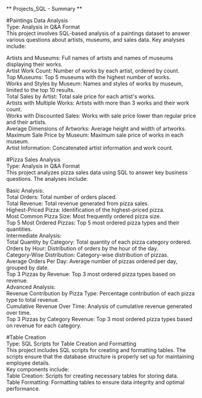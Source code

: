 ** Projects_SQL - Summary **  

#Paintings Data Analysis  
Type: Analysis in Q&A Format  
This project involves SQL-based analysis of a paintings dataset to answer various questions about artists, museums, and sales data. Key   analyses include:  

Artists and Museums: Full names of artists and names of museums displaying their works.  
Artist Work Count: Number of works by each artist, ordered by count.  
Top Museums: Top 5 museums with the highest number of works.  
Works and Styles by Museum: Names and styles of works by museum, limited to the top 10 results.  
Total Sales by Artist: Total sale price for each artist's works.  
Artists with Multiple Works: Artists with more than 3 works and their work count.  
Works with Discounted Sales: Works with sale price lower than regular price and their artists.  
Average Dimensions of Artworks: Average height and width of artworks.  
Maximum Sale Price by Museum: Maximum sale price of works in each museum.  
Artist Information: Concatenated artist information and work count.  

#Pizza Sales Analysis  
Type: Analysis in Q&A Format  
This project analyzes pizza sales data using SQL to answer key business questions. The analyses include:  

Basic Analysis:  
Total Orders: Total number of orders placed.  
Total Revenue: Total revenue generated from pizza sales.  
Highest-Priced Pizza: Identification of the highest-priced pizza.  
Most Common Pizza Size: Most frequently ordered pizza size.  
Top 5 Most Ordered Pizzas: Top 5 most ordered pizza types and their quantities.  
Intermediate Analysis:  
Total Quantity by Category: Total quantity of each pizza category ordered.  
Orders by Hour: Distribution of orders by the hour of the day.  
Category-Wise Distribution: Category-wise distribution of pizzas.  
Average Orders Per Day: Average number of pizzas ordered per day, grouped by date.  
Top 3 Pizzas by Revenue: Top 3 most ordered pizza types based on revenue.  
Advanced Analysis:  
Revenue Contribution by Pizza Type: Percentage contribution of each pizza type to total revenue.  
Cumulative Revenue Over Time: Analysis of cumulative revenue generated over time.  
Top 3 Pizzas by Category Revenue: Top 3 most ordered pizza types based on revenue for each category.  

#Table Creation  
Type: SQL Scripts for Table Creation and Formatting  
This project includes SQL scripts for creating and formatting tables. The scripts ensure that the database structure is properly set up for maintaining employee details.   
Key components include:  
Table Creation: Scripts for creating necessary tables for storing data.  
Table Formatting: Formatting tables to ensure data integrity and optimal performance.  
